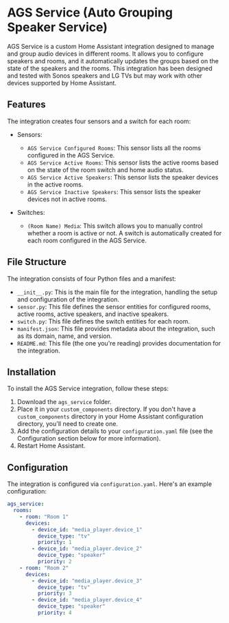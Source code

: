 # AGS Service (Auto Grouping Speaker Service)

AGS Service is a custom Home Assistant integration designed to manage and group audio devices in different rooms. It allows you to configure speakers and rooms, and it automatically updates the groups based on the state of the speakers and the rooms. This integration has been designed and tested with Sonos speakers and LG TVs but may work with other devices supported by Home Assistant.

## Features

The integration creates four sensors and a switch for each room:

- Sensors:
  - `AGS Service Configured Rooms`: This sensor lists all the rooms configured in the AGS Service.
  - `AGS Service Active Rooms`: This sensor lists the active rooms based on the state of the room switch and home audio status.
  - `AGS Service Active Speakers`: This sensor lists the speaker devices in the active rooms.
  - `AGS Service Inactive Speakers`: This sensor lists the speaker devices not in active rooms.

- Switches:
  - `(Room Name) Media`: This switch allows you to manually control whether a room is active or not. A switch is automatically created for each room configured in the AGS Service.

## File Structure

The integration consists of four Python files and a manifest:

- `__init__.py`: This is the main file for the integration, handling the setup and configuration of the integration.
- `sensor.py`: This file defines the sensor entities for configured rooms, active rooms, active speakers, and inactive speakers.
- `switch.py`: This file defines the switch entities for each room.
- `manifest.json`: This file provides metadata about the integration, such as its domain, name, and version.
- `README.md`: This file (the one you're reading) provides documentation for the integration.

## Installation

To install the AGS Service integration, follow these steps:

1. Download the `ags_service` folder.
2. Place it in your `custom_components` directory. If you don't have a `custom_components` directory in your Home Assistant configuration directory, you'll need to create one.
3. Add the configuration details to your `configuration.yaml` file (see the Configuration section below for more information).
4. Restart Home Assistant.

## Configuration

The integration is configured via `configuration.yaml`. Here's an example configuration:

```yaml
ags_service:
  rooms:
    - room: "Room 1"
      devices:
        - device_id: "media_player.device_1"
          device_type: "tv"
          priority: 1
        - device_id: "media_player.device_2"
          device_type: "speaker"
          priority: 2
    - room: "Room 2"
      devices:
        - device_id: "media_player.device_3"
          device_type: "tv"
          priority: 3
        - device_id: "media_player.device_4"
          device_type: "speaker"
          priority: 4

